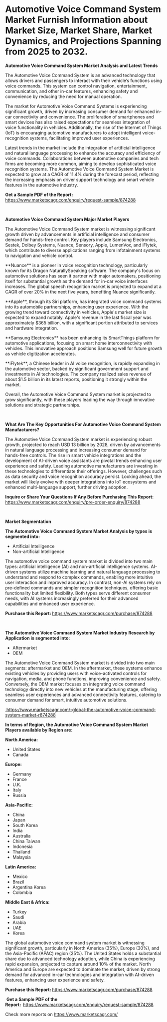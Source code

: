 <p><h1>Automotive Voice Command System Market Furnish Information about Market Size, Market Share, Market Dynamics, and Projections Spanning from 2025 to 2032.</h1></p><p><strong>Automotive Voice Command System Market Analysis and Latest Trends</strong></p>
<p><p>The Automotive Voice Command System is an advanced technology that allows drivers and passengers to interact with their vehicle’s functions using voice commands. This system can control navigation, entertainment, communication, and other in-car features, enhancing safety and convenience by reducing the need for manual operation.</p><p>The market for Automotive Voice Command Systems is experiencing significant growth, driven by increasing consumer demand for enhanced in-car connectivity and convenience. The proliferation of smartphones and smart devices has also raised expectations for seamless integration of voice functionality in vehicles. Additionally, the rise of the Internet of Things (IoT) is encouraging automotive manufacturers to adopt intelligent voice-recognition systems, facilitating improved user experiences.</p><p>Latest trends in the market include the integration of artificial intelligence and natural language processing to enhance the accuracy and efficiency of voice commands. Collaborations between automotive companies and tech firms are becoming more common, aiming to develop sophisticated voice recognition systems. The Automotive Voice Command System Market is expected to grow at a CAGR of 11.4% during the forecast period, reflecting the increasing emphasis on driver support technology and smart vehicle features in the automotive industry.</p></p>
<p><strong>Get a Sample PDF of the Report:&nbsp;</strong> <a href="https://www.marketscagr.com/enquiry/request-sample/874288?utm_campaign=2004&utm_medium=2&utm_source=Github&utm_content=ia&utm_term=30032025&utm_id=automotive-voice-command-system">https://www.marketscagr.com/enquiry/request-sample/874288</a></p>
<p>&nbsp;</p>
<p><strong>Automotive Voice Command System Major Market Players</strong></p>
<p><p>The Automotive Voice Command System market is witnessing significant growth driven by advancements in artificial intelligence and consumer demand for hands-free control. Key players include Samsung Electronics, Sestek, Dolbey Systems, Nuance, Sensory, Apple, LumenVox, and iFlytek, which contribute to diverse applications ranging from infotainment systems to navigation and vehicle control.</p><p>**Nuance** is a pioneer in voice recognition technology, particularly known for its Dragon NaturallySpeaking software. The company's focus on automotive solutions has seen it partner with major automakers, positioning itself for substantial growth as the demand for in-car voice interfaces increases. The global speech recognition market is projected to expand at a CAGR of over 20% in the next five years, benefiting Nuance significantly.</p><p>**Apple**, through its Siri platform, has integrated voice command systems into its automobile partnerships, enhancing user experience. With the growing trend toward connectivity in vehicles, Apple's market size is expected to expand notably. Apple's revenue in the last fiscal year was approximately $365 billion, with a significant portion attributed to services and hardware integration.</p><p>**Samsung Electronics** has been enhancing its SmartThings platform for automotive applications, focusing on smart home interconnectivity with vehicles. This innovative approach positions Samsung well for future growth as vehicle digitization accelerates.</p><p>**iFlytek**, a Chinese leader in AI voice recognition, is rapidly expanding in the automotive sector, backed by significant government support and investments in AI technologies. The company realized sales revenue of about $1.5 billion in its latest reports, positioning it strongly within the market.</p><p>Overall, the Automotive Voice Command System market is projected to grow significantly, with these players leading the way through innovative solutions and strategic partnerships.</p></p>
<p>&nbsp;</p>
<p><strong>What Are The Key Opportunities For Automotive Voice Command System Manufacturers?</strong></p>
<p><p>The Automotive Voice Command System market is experiencing robust growth, projected to reach USD 13 billion by 2028, driven by advancements in natural language processing and increasing consumer demand for hands-free controls. The rise in smart vehicle integrations and the development of AI-driven voice assistants are pivotal trends enhancing user experience and safety. Leading automotive manufacturers are investing in these technologies to differentiate their offerings. However, challenges such as data security and voice recognition accuracy persist. Looking ahead, the market will likely evolve with deeper integrations into IoT ecosystems and enhanced multi-language support, further driving adoption.</p></p>
<p><strong>Inquire or Share Your Questions If Any Before Purchasing This Report:</strong> <a href="https://www.marketscagr.com/enquiry/pre-order-enquiry/874288?utm_campaign=2004&utm_medium=2&utm_source=Github&utm_content=ia&utm_term=30032025&utm_id=automotive-voice-command-system">https://www.marketscagr.com/enquiry/pre-order-enquiry/874288</a></p>
<p>&nbsp;</p>
<p><strong>Market Segmentation</strong></p>
<p><strong>The Automotive Voice Command System Market Analysis by types is segmented into:</strong></p>
<p><ul><li>Artificial Intelligence</li><li>Non-artificial Intelligence</li></ul></p>
<p><p>The automotive voice command system market is divided into two main types: artificial intelligence (AI) and non-artificial intelligence systems. AI-driven systems utilize machine learning and natural language processing to understand and respond to complex commands, enabling more intuitive user interaction and improved accuracy. In contrast, non-AI systems rely on pre-defined commands and simpler recognition techniques, offering basic functionality but limited flexibility. Both types serve different consumer needs, with AI systems increasingly preferred for their advanced capabilities and enhanced user experience.</p></p>
<p><strong>Purchase this Report:&nbsp;</strong><a href="https://www.marketscagr.com/purchase/874288?utm_campaign=2004&utm_medium=2&utm_source=Github&utm_content=ia&utm_term=30032025&utm_id=automotive-voice-command-system">https://www.marketscagr.com/purchase/874288</a></p>
<p>&nbsp;</p>
<p><strong>The Automotive Voice Command System Market Industry Research by Application is segmented into:</strong></p>
<p><ul><li>Aftermarket</li><li>OEM</li></ul></p>
<p><p>The Automotive Voice Command System market is divided into two main segments: aftermarket and OEM. In the aftermarket, these systems enhance existing vehicles by providing users with voice-activated controls for navigation, media, and phone functions, improving convenience and safety. Conversely, the OEM market focuses on integrating voice command technology directly into new vehicles at the manufacturing stage, offering seamless user experiences and advanced connectivity features, catering to consumer demand for smart, intuitive automotive solutions.</p></p>
<p><a href="https://www.marketscagr.com/-global-the-automotive-voice-command-system-market-r874288?utm_campaign=2004&utm_medium=2&utm_source=Github&utm_content=ia&utm_term=30032025&utm_id=automotive-voice-command-system">&nbsp;https://www.marketscagr.com/-global-the-automotive-voice-command-system-market-r874288</a></p>
<p><strong>In terms of Region, the Automotive Voice Command System Market Players available by Region are:</strong></p>
<p>
    <p> <strong> North America: </strong>
        <ul>
            <li>United States</li>
            <li>Canada</li>
        </ul>
        </p> 
    <p> <strong> Europe: </strong>
        <ul>
            <li>Germany</li>
            <li>France</li>
            <li>U.K.</li>
            <li>Italy</li>
            <li>Russia</li>
        </ul>
        </p> 
    <p> <strong> Asia-Pacific: </strong>
        <ul>
            <li>China</li>
            <li>Japan</li>
            <li>South Korea</li>
            <li>India</li>
            <li>Australia</li>
            <li>China Taiwan</li>
            <li>Indonesia</li>
            <li>Thailand</li>
            <li>Malaysia</li>
        </ul>
        </p> 
    <p> <strong> Latin America: </strong>
        <ul>
            <li>Mexico</li>
            <li>Brazil</li>
            <li>Argentina Korea</li>
            <li>Colombia</li>
        </ul>
        </p> 
    <p> <strong> Middle East & Africa: </strong>
        <ul>
            <li>Turkey</li>
            <li>Saudi</li>
            <li>Arabia</li>
            <li>UAE</li>
            <li>Korea</li>
        </ul>
    </p>
    </p>
<p><p>The global automotive voice command system market is witnessing significant growth, particularly in North America (35%), Europe (30%), and the Asia-Pacific (APAC) region (25%). The United States holds a substantial share due to advanced technology adoption, while China is experiencing rapid expansion, projected to capture around 10% of the market. North America and Europe are expected to dominate the market, driven by strong demand for advanced in-car technologies and integration with AI-driven features, enhancing user experience and safety.</p></p>
<p><strong>Purchase this Report: </strong><a href="https://www.marketscagr.com/purchase/874288?utm_campaign=2004&utm_medium=2&utm_source=Github&utm_content=ia&utm_term=30032025&utm_id=automotive-voice-command-system">https://www.marketscagr.com/purchase/874288</a></p>
<p>&nbsp;<strong>Get a Sample PDF of the Report:&nbsp;&nbsp;</strong><a href="https://www.marketscagr.com/enquiry/request-sample/874288?utm_campaign=2004&utm_medium=2&utm_source=Github&utm_content=ia&utm_term=30032025&utm_id=automotive-voice-command-system">https://www.marketscagr.com/enquiry/request-sample/874288</a></p>
<p><strong></strong></p>
<p>Check more reports on <a href="https://www.marketscagr.com/?utm_campaign=2004&utm_medium=2&utm_source=Github&utm_content=ia&utm_term=30032025&utm_id=automotive-voice-command-system">https://www.marketscagr.com/</a></p>